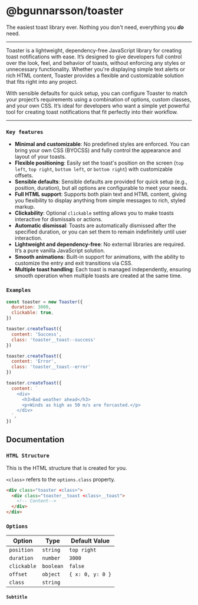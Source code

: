 # @bgunnarsson/toaster


The easiest toast library ever. Nothing you don't need, everything you **_do_** need.

---

Toaster is a lightweight, dependency-free JavaScript library for creating toast notifications with ease. It’s designed to give developers full control over the look, feel, and behavior of toasts, without enforcing any styles or unnecessary functionality. Whether you're displaying simple text alerts or rich HTML content, Toaster provides a flexible and customizable solution that fits right into any project.

With sensible defaults for quick setup, you can configure Toaster to match your project’s requirements using a combination of options, custom classes, and your own CSS. It’s ideal for developers who want a simple yet powerful tool for creating toast notifications that fit perfectly into their workflow.


---

### `Key features`

- **Minimal and customizable**: No predefined styles are enforced. You can bring your own CSS (BYOCSS) and fully control the appearance and layout of your toasts.
- **Flexible positioning**: Easily set the toast's position on the screen (`top left`, `top right`, `bottom left`, or `bottom right`) with customizable offsets.
- **Sensible defaults**: Sensible defaults are provided for quick setup (e.g., position, duration), but all options are configurable to meet your needs.
- **Full HTML support**: Supports both plain text and HTML content, giving you flexibility to display anything from simple messages to rich, styled markup.
- **Clickability**: Optional `clickable` setting allows you to make toasts interactive for dismissals or actions.
- **Automatic dismissal**: Toasts are automatically dismissed after the specified duration, or you can set them to remain indefinitely until user interaction.
- **Lightweight and dependency-free**: No external libraries are required. It’s a pure vanilla JavaScript solution.
- **Smooth animations**: Built-in support for animations, with the ability to customize the entry and exit transitions via CSS.
- **Multiple toast handling**: Each toast is managed independently, ensuring smooth operation when multiple toasts are created at the same time.



### `Examples`

```javascript
const toaster = new Toaster({
  duration: 3000,
  clickable: true,
})
```

```javascript
toaster.createToast({
  content: 'Success',
  class: 'toaster__toast--success'
})
```

```javascript
toaster.createToast({
  content: 'Error',
  class: 'toaster__toast--error'
})
```

```javascript
toaster.createToast({
  content: `
    <div>
      <h3>Bad weather ahead</h3>
      <p>Winds as high as 50 m/s are forcasted.</p>
    </div>
  `,
})
```

## Documentation


### `HTML Structure`

This is the HTML structure that is created for you.

`<class>` refers to the `options.class` property.

```html
<div class="toaster <class>">
  <div class="toaster__toast <class>__toast">
    <!-- Content-->
  </div>
</div>
```

### `Options`

| **Option**  | **Type**   | **Default Value** |
|-------------|------------|-------------------|
| `position`  | `string`   | `top right`       |
| `duration`  | `number`   | `3000`            |
| `clickable` | `boolean`  | `false`           |
| `offset`    | `object`   | `{ x: 0, y: 0 }`  |
| `class`     | `string`   |                   |


#### `Subtitle`